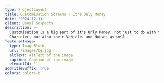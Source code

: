 ```yaml
---
type: ProjectLayout
title: Customisation Screens - It's Only Money
date: '2024-12-13'
client: Usual Suspects
description: >-
  Customisation is a big part of It's Only Money, not just to do with the
  Character, but also their Vehicles and Houses as well.
featuredImage:
  type: ImageBlock
  url: /images/bg.jpg
  altText: altText of the image
  caption: Caption of the image
  elementId: ''
addTitleSuffix: true
colors: colors-b
---
```

